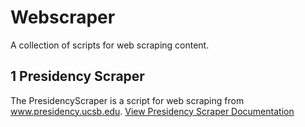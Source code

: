 # Webscraper
A collection of scripts for web scraping content.

## 1 Presidency Scraper
The PresidencyScraper is a script for web scraping from www.presidency.ucsb.edu. 
[View Presidency Scraper Documentation](presidencyScraper/README.md)